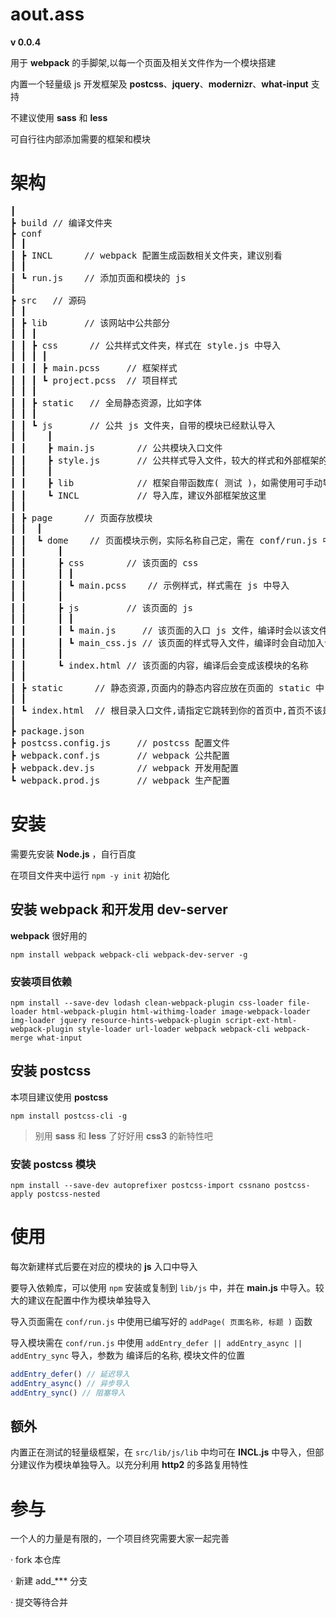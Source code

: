 # aout.ass
**v 0.0.4**

用于 **webpack** 的手脚架,以每一个页面及相关文件作为一个模块搭建

内置一个轻量级 js 开发框架及 **postcss**、**jquery**、**modernizr**、**what-input** 支持

不建议使用 **sass** 和 **less**

可自行往内部添加需要的框架和模块

# 架构
<pre>
┃
┣ build // 编译文件夹
┣ conf
┃ ┃
┃ ┣ INCL      // webpack 配置生成函数相关文件夹，建议别看
┃ ┃
┃ ┗ run.js    // 添加页面和模块的 js 
┃
┣ src   // 源码
┃ ┃
┃ ┣ lib       // 该网站中公共部分
┃ ┃ ┃
┃ ┃ ┣ css      // 公共样式文件夹，样式在 style.js 中导入
┃ ┃ ┃ ┃
┃ ┃ ┃ ┣ main.pcss     // 框架样式
┃ ┃ ┃ ┗ project.pcss  // 项目样式
┃ ┃ ┃
┃ ┃ ┣ static   // 全局静态资源，比如字体
┃ ┃ ┃
┃ ┃ ┗ js       // 公共 js 文件夹，自带的模块已经默认导入
┃ ┃    ┃
┃ ┃    ┣ main.js        // 公共模块入口文件
┃ ┃    ┣ style.js       // 公共样式导入文件，较大的样式和外部框架的样式建议单独开模块导入
┃ ┃    ┃
┃ ┃    ┣ lib            // 框架自带函数库( 测试 )，如需使用可手动导入
┃ ┃    ┗ INCL           // 导入库，建议外部框架放这里
┃ ┃
┃ ┣ page      // 页面存放模块
┃ ┃  ┃
┃ ┃  ┗ dome    // 页面模块示例，实际名称自己定，需在 conf/run.js 中导入该模块
┃ ┃      ┃
┃ ┃      ┣ css        // 该页面的 css
┃ ┃      ┃ ┃
┃ ┃      ┃ ┗ main.pcss    // 示例样式，样式需在 js 中导入
┃ ┃      ┃
┃ ┃      ┣ js         // 该页面的 js
┃ ┃      ┃ ┃
┃ ┃      ┃ ┗ main.js     // 该页面的入口 js 文件，编译时会以该文件为入口
┃ ┃      ┃ ┗ main_css.js // 该页面的样式导入文件，编译时会自动加入该界面的模块中
┃ ┃      ┃
┃ ┃      ┗ index.html // 该页面的内容，编译后会变成该模块的名称
┃ ┃
┃ ┣ static      // 静态资源,页面内的静态内容应放在页面的 static 中
┃ ┃
┃ ┗ index.html  // 根目录入口文件,请指定它跳转到你的首页中,首页不该是这个
┃
┣ package.json
┣ postcss.config.js     // postcss 配置文件
┣ webpack.conf.js       // webpack 公共配置
┣ webpack.dev.js        // webpack 开发用配置
┗ webpack.prod.js       // webpack 生产配置
</pre>

# 安装
需要先安装 **Node.js** ，自行百度

在项目文件夹中运行 `npm -y init` 初始化

## 安装 **webpack** 和开发用 **dev-server**
**webpack** 很好用的
```
npm install webpack webpack-cli webpack-dev-server -g
```

### 安装项目依赖
```
npm install --save-dev lodash clean-webpack-plugin css-loader file-loader html-webpack-plugin html-withimg-loader image-webpack-loader img-loader jquery resource-hints-webpack-plugin script-ext-html-webpack-plugin style-loader url-loader webpack webpack-cli webpack-merge what-input
```
## 安装 **postcss**
本项目建议使用 **postcss** 
```
npm install postcss-cli -g
```
> 别用 **sass** 和 **less** 了好好用 **css3** 的新特性吧

### 安装 **postcss** 模块
```
npm install --save-dev autoprefixer postcss-import cssnano postcss-apply postcss-nested
```

# 使用
每次新建样式后要在对应的模块的 **js** 入口中导入

要导入依赖库，可以使用 `npm` 安装或复制到 `lib/js` 中，并在 **main.js** 中导入。较大的建议在配置中作为模块单独导入

导入页面需在 `conf/run.js` 中使用已编写好的 `addPage( 页面名称, 标题 )` 函数

导入模块需在 `conf/run.js` 中使用 `addEntry_defer || addEntry_async || addEntry_sync` 导入，参数为 编译后的名称, 模块文件的位置
```javascript
addEntry_defer() // 延迟导入
addEntry_async() // 异步导入
addEntry_sync() // 阻塞导入
``` 
## 额外
内置正在测试的轻量级框架，在 `src/lib/js/lib` 中均可在 **INCL.js** 中导入，但部分建议作为模块单独导入。以充分利用 **http2** 的多路复用特性

# 参与
一个人的力量是有限的，一个项目终究需要大家一起完善

· fork 本仓库

· 新建 add_*** 分支 

· 提交等待合并